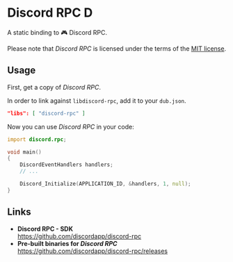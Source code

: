 # Discord RPC D

A static binding to 🎮 Discord RPC.

Please note that *Discord RPC* is licensed under the terms of the [MIT license](LICENSE.LIBRARY.txt).


## Usage

First, get a copy of *Discord RPC*.

In order to link against `libdiscord-rpc`, add it to your `dub.json`.
```json
"libs": [ "discord-rpc" ]
```

Now you can use *Discord RPC* in your code:
```d
import discord.rpc;

void main()
{
    DiscordEventHandlers handlers;
    // ...

    Discord_Initialize(APPLICATION_ID, &handlers, 1, null);
}
```


## Links

- **Discord RPC - SDK**<br/>https://github.com/discordapp/discord-rpc
- **Pre-built binaries for *Discord RPC***<br/>https://github.com/discordapp/discord-rpc/releases
